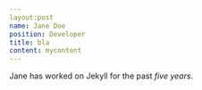 ```yaml
---
layout:post
name: Jane Doe
position: Developer
title: bla
content: mycontent
---
```

Jane has worked on Jekyll for the past *five years*.